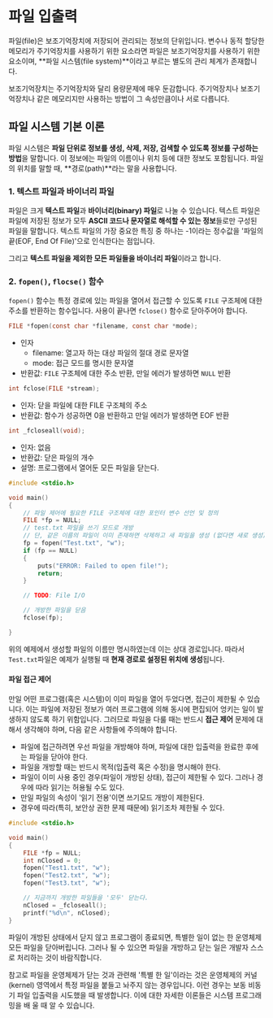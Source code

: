 # 파일 입출력

파일(file)은 보조기억장치에 저장되어 관리되는 정보의 단위입니다. 변수나 동적 할당한 메모리가 주기억장치를 사용하기 위한 요소라면 파일은 보조기억장치를 사용하기 위한 요소이며, **파일 시스템(file system)**이라고 부르는 별도의 관리 체계가 존재합니다.

보조기억장치는 주기억장치와 달리 용량문제에 매우 둔감합니다. 주기억장치나 보조기억장치나 같은 메모리지만 사용하는 방법이 그 속성만큼이나 서로 다릅니다.

## 파일 시스템 기본 이론

파일 시스템은 **파일 단위로 정보를 생성, 삭제, 저장, 검색할 수 있도록 정보를 구성하는 방법**을 말합니다. 이 정보에는 파일의 이름이나 위치 등에 대한 정보도 포함됩니다. 파일의 위치를 말할 때, **경로(path)**라는 말을 사용합니다.

### 1. 텍스트 파일과 바이너리 파일

파일은 크게 **텍스트 파일**과 **바이너리(binary) 파일**로 나눌 수 있습니다. 텍스트 파일은 파일에 저장된 정보가 모두 **ASCII 코드나 문자열로 해석할 수 있는 정보**들로만 구성된 파일을 말합니다. 텍스트 파일의 가장 중요한 특징 중 하나는 -1이라는 정수값을 '파일의 끝(EOF, End Of File)'으로 인식한다는 점입니다.

그리고 **텍스트 파일을 제외한 모든 파일들을 바이너리 파일**이라고 합니다.

### 2. `fopen()`, `flocse()` 함수

`fopen()` 함수는 특정 경로에 있는 파일을 열어서 접근할 수 있도록 `FILE` 구조체에 대한 주소를 반환하는 함수입니다. 사용이 끝나면 `fclose()` 함수로 닫아주어야 합니다.

```c
FILE *fopen(const char *filename, const char *mode);
```

- 인자
  - filename: 열고자 하는 대상 파일의 절대 경로 문자열
  - mode: 접근 모드를 명시한 문자열
- 반환값: `FILE` 구조체에 대한 주소 반환, 만일 에러가 발생하면 `NULL` 반환

```c
int fclose(FILE *stream);
```

- 인자: 닫을 파일에 대한 FILE 구조체의 주소
- 반환값: 함수가 성공하면 0을 반환하고 만일 에러가 발생하면 EOF 반환

```c
int _fcloseall(void);
```

- 인자: 없음
- 반환값: 닫은 파일의 개수
- 설명: 프로그램에서 열어둔 모든 파일을 닫는다.

```c
#include <stdio.h>

void main()
{
    // 파일 제어에 필요한 FILE 구조체에 대한 포인터 변수 선언 및 정의
    FILE *fp = NULL;
    // test.txt 파일을 쓰기 모드로 개방
    // 단, 같은 이름의 파일이 이미 존재하면 삭제하고 새 파일을 생성 (없다면 새로 생성)
    fp = fopen("Test.txt", "w");
    if (fp == NULL)
    {
        puts("ERROR: Failed to open file!");
        return;
    }

    // TODO: File I/O

    // 개방한 파일을 닫음
    fclose(fp);

}
```
위의 예제에서 생성할 파일의 이름만 명시하였는데 이는 상대 경로입니다. 따라서 `Test.txt`파일은 예제가 실행될 때 **현재 경로로 설정된 위치에 생성**됩니다.

#### 파일 접근 제어

만일 어떤 프로그램(혹은 시스템)이 이미 파일을 열어 두었다면, 접근이 제한될 수 있습니다. 이는 파일에 저장된 정보가 여러 프로그램에 의해 동시에 편집되어 엉키는 일이 발생하지 않도록 하기 위함입니다. 그러므로 파일을 다룰 때는 반드시 **접근 제어** 문제에 대해서 생각해야 하며, 다음 같은 사항들에 주의해야 합니다.

- 파일에 접근하려면 우선 파일을 개방해야 하며, 파일에 대한 입출력을 완료한 후에는 파일을 닫아야 한다.
- 파일을 개방할 때는 반드시 목적(입출력 혹은 수정)을 명시해야 한다.
- 파일이 이미 사용 중인 경우(파일이 개방된 상태), 접근이 제한될 수 있다. 그러나 경우에 따라 읽기는 허용될 수도 있다.
- 만일 파일의 속성이 '읽기 전용'이면 쓰기모드 개방이 제한된다.
- 경우에 따라(특히, 보안상 권한 문제 때문에) 읽기조차 제한될 수 있다.

```c
#include <stdio.h>

void main()
{
    FILE *fp = NULL;
    int nClosed = 0;
    fopen("Test1.txt", "w");
    fopen("Test2.txt", "w");
    fopen("Test3.txt", "w");

    // 지금까지 개방한 파일들을 '모두' 닫는다.
    nClosed = _fcloseall();
    printf("%d\n", nClosed);
}
```
파일이 개방된 상태에서 닫지 않고 프로그램이 종료되면, 특별한 일이 없는 한 운영체제 모든 파일을 닫아버립니다. 그러나 될 수 있으면 파일을 개방하고 닫는 일은 개발자 스스로 처리하는 것이 바람직합니다.

참고로 파일을 운영체제가 닫는 것과 관련해 '특별 한 일'이라는 것은 운영체제의 커널(kernel) 영역에서 특정 파일을 붙들고 놔주지 않는 경우입니다. 이런 경우는 보동 비동기 파일 입출력을 시도했을 때 발생합니다. 이에 대한 자세한 이론들은 시스템 프로그래밍을 배 울 때 알 수 있습니다.
